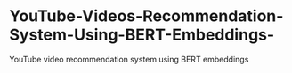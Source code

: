 # YouTube-Videos-Recommendation-System-Using-BERT-Embeddings-
YouTube video recommendation system using BERT embeddings
